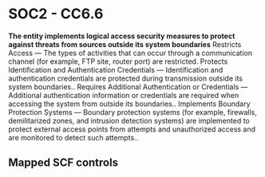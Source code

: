 # SOC2 - CC6.6
**The entity implements logical access security measures to protect against threats from sources outside its system boundaries**
Restricts Access — The types of activities that can occur through a communication channel (for example, FTP site, router port) are restricted. Protects Identification and Authentication Credentials — Identification and authentication credentials are protected during transmission outside its system boundaries.. Requires Additional Authentication or Credentials — Additional authentication information or credentials are required when accessing the system from outside its boundaries.. Implements Boundary Protection Systems — Boundary protection systems (for example, firewalls, demilitarized zones, and intrusion detection systems) are implemented to protect external access points from attempts and unauthorized access and are monitored to detect such attempts..
## Mapped SCF controls